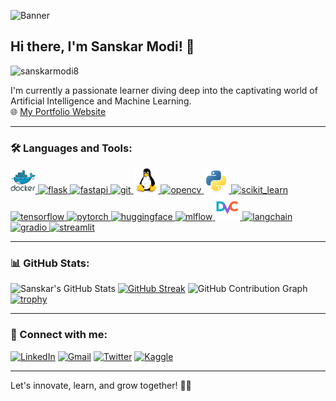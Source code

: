![Banner](https://pbs.twimg.com/profile_banners/1580251992471273472/1688547811/1080x360)

## Hi there, I'm Sanskar Modi! 👋

<p align="left">
  <img src="https://komarev.com/ghpvc/?username=sanskarmodi8&label=Profile%20views&color=0e75b6&style=flat" alt="sanskarmodi8" />
</p>

I'm currently a passionate learner diving deep into the captivating world of Artificial Intelligence and Machine Learning.  
🌐 [My Portfolio Website](https://sanskarmodi8.github.io)

---

### 🛠 Languages and Tools:
<p align="left">
  <a href="https://www.docker.com/" target="_blank" rel="noreferrer">
    <img src="https://raw.githubusercontent.com/devicons/devicon/master/icons/docker/docker-original-wordmark.svg" alt="docker" width="40" height="40"/>
  </a>
  <a href="https://flask.palletsprojects.com/" target="_blank" rel="noreferrer">
    <img src="https://www.vectorlogo.zone/logos/pocoo_flask/pocoo_flask-icon.svg" alt="flask" width="40" height="40"/>
  </a>
  <a href="https://fastapi.tiangolo.com/" target="_blank" rel="noreferrer">
    <img src="https://raw.githubusercontent.com/gilbarbara/logos/52addcaa18dfecb4df77f3ee0753dca6b98187ad/logos/fastapi-icon.svg" alt="fastapi" width="40" height="40"/>
  </a>
  <a href="https://git-scm.com/" target="_blank" rel="noreferrer">
    <img src="https://www.vectorlogo.zone/logos/git-scm/git-scm-icon.svg" alt="git" width="40" height="40"/>
  </a>
  <a href="https://www.linux.org/" target="_blank" rel="noreferrer">
    <img src="https://raw.githubusercontent.com/devicons/devicon/master/icons/linux/linux-original.svg" alt="linux" width="40" height="40"/>
  </a>
  <a href="https://opencv.org/" target="_blank" rel="noreferrer">
    <img src="https://www.vectorlogo.zone/logos/opencv/opencv-icon.svg" alt="opencv" width="40" height="40"/>
  </a>
  <a href="https://www.python.org" target="_blank" rel="noreferrer">
    <img src="https://raw.githubusercontent.com/devicons/devicon/master/icons/python/python-original.svg" alt="python" width="40" height="40"/>
  </a>
  <a href="https://scikit-learn.org/" target="_blank" rel="noreferrer">
    <img src="https://upload.wikimedia.org/wikipedia/commons/0/05/Scikit_learn_logo_small.svg" alt="scikit_learn" width="40" height="40"/>
  </a>
  <a href="https://www.tensorflow.org" target="_blank" rel="noreferrer">
    <img src="https://www.vectorlogo.zone/logos/tensorflow/tensorflow-icon.svg" alt="tensorflow" width="40" height="40"/>
  </a>
  <a href="https://pytorch.org/" target="_blank" rel="noreferrer">
    <img src="https://www.vectorlogo.zone/logos/pytorch/pytorch-icon.svg" alt="pytorch" width="40" height="40"/>
  </a>
  <a href="https://huggingface.co/" target="_blank" rel="noreferrer">
    <img src="https://huggingface.co/front/assets/huggingface_logo-noborder.svg" alt="huggingface" width="40" height="40"/>
  </a>
  <a href="https://mlflow.org/" target="_blank" rel="noreferrer">
    <img src="https://raw.githubusercontent.com/benc-uk/icon-collection/e33ee714d05a24a81cf6ccd967ef34b22cb77e65/azure-patterns/mlflow.svg" alt="mlflow" width="40" height="40"/>
  </a>
  <a href="https://dvc.org/" target="_blank" rel="noreferrer">
    <img src="https://raw.githubusercontent.com/vscode-icons/vscode-icons/673d2e0299287a61f16033025fdcda9b097ea19e/icons/file_type_dvc.svg" alt="dvc" width="40" height="40"/>
  </a>
  <a href="https://www.langchain.com/" target="_blank" rel="noreferrer">
    <img src="https://simpleicons.org/icons/langchain.svg" alt="langchain" width="40" height="40"/>
  </a>
  <a href="https://www.gradio.app/" target="_blank" rel="noreferrer">
    <img src="https://raw.githubusercontent.com/gilbarbara/logos/52addcaa18dfecb4df77f3ee0753dca6b98187ad/logos/gradio-icon.svg" alt="gradio" width="40" height="40"/>
  </a>
  <a href="https://streamlit.io/" target="_blank" rel="noreferrer">
    <img src="https://raw.githubusercontent.com/gilbarbara/logos/52addcaa18dfecb4df77f3ee0753dca6b98187ad/logos/streamlit.svg" alt="streamlit" width="40" height="40"/>
  </a>
</p>

---

### 📊 GitHub Stats:
![Sanskar's GitHub Stats](https://github-readme-stats.vercel.app/api?username=sanskarmodi8&show_icons=true&theme=dark&hide_border=true&bg_color=0D1117&title_color=FFFFFF&icon_color=9B59B6&text_color=C9D1D9)
[![GitHub Streak](https://streak-stats.demolab.com?user=sanskarmodi8&theme=dark&hide_border=true&background=0D1117&currStreakLabel=FFFFFF&sideLabels=FFFFFF&currStreakNum=9B59B6&dates=C9D1D9&sideNums=9B59B6&fire=9B59B6&ring=9B59B6&stroke=FFFFFF)](https://git.io/streak-stats)
![GitHub Contribution Graph](https://github-readme-activity-graph.vercel.app/graph?username=sanskarmodi8&bg_color=0D1117&color=C9D1D9&line=FFFFFF&point=9B59B6&hide_border=true)
[![trophy](https://github-profile-trophy.vercel.app/?username=sanskarmodi8&theme=onedark&no-frame=true&row=1&column=8)](https://github.com/sanskarmodi8/github-profile-trophy)

---

### 🤝 Connect with me:
[![LinkedIn](https://img.shields.io/badge/-LinkedIn-blue?style=flat-square&logo=LinkedIn&logoColor=white&link=https://www.linkedin.com/in/sanskar-modi/)](https://www.linkedin.com/in/sanskar-modi-ba53a2267/)
[![Gmail](https://img.shields.io/badge/-Gmail-red?style=flat-square&logo=Gmail&logoColor=white&link=mailto:sansyprog8@gmail.com)](mailto:sansyprog8@gmail.com)
[![Twitter](https://img.shields.io/badge/-Twitter-blue?style=flat-square&logo=Twitter&logoColor=white&link=https://twitter.com/sanskar_modi8)](https://twitter.com/sanskar_modi8)
[![Kaggle](https://img.shields.io/badge/-Kaggle-orange?style=flat-square&logo=Kaggle&logoColor=white&link=https://www.kaggle.com/sanskarmodi8)](https://www.kaggle.com/sanskarmodi8)

---

Let's innovate, learn, and grow together! 🚀✨
